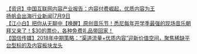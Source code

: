   
[【资讯】中国互联网内容产业报告：内容付费崛起，优质内容为王](http://www.dianyue.me/archives/515/psx1amr7fifu3y1x/)  
[扬帆会出海行业新闻|7月9日](http://www.dianyue.me/archives/087/xstc4zxo5aa959fu/)  
[【江小白】把你从无聊中【唤醒】原创音乐节！悉尼每年开学季最强的现场音乐朝拜又来了！$30的票价，各种免费礼品带回家！](http://www.dianyue.me/archives/753/pdgoq50v5f837n7m/)  
[【国信传媒】2018年中期策略：“渠道流量+优质内容”迎新价值空间，聚焦稀缺平台型标的及内容板块龙头](http://www.dianyue.me/archives/416/msz23fmxrkgk97a2/)